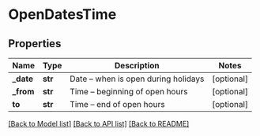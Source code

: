 # OpenDatesTime

## Properties
Name | Type | Description | Notes
------------ | ------------- | ------------- | -------------
**_date** | **str** | Date – when is open during holidays | [optional] 
**_from** | **str** | Time – beginning of open hours | [optional] 
**to** | **str** | Time – end of open hours | [optional] 

[[Back to Model list]](../README.md#documentation-for-models) [[Back to API list]](../README.md#documentation-for-api-endpoints) [[Back to README]](../README.md)

